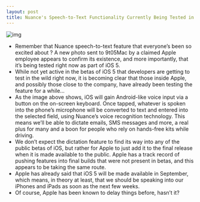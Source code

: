 ```yaml
---
layout: post
title: Nuance's Speech-to-Text Functionality Currently Being Tested in iOS 5
---
```

![img](http://media.idownloadblog.com/wp-content/uploads/2011/09/thisnuance.png)
* Remember that Nuance speech-to-text feature that everyone’s been so excited about ? A new photo sent to 9t05Mac by a claimed Apple employee appears to confirm its existence, and more importantly, that it’s being tested right now as part of iOS 5.
* While not yet active in the betas of iOS 5 that developers are getting to test in the wild right now, it is becoming clear that those inside Apple, and possibly those close to the company, have already been testing the feature for a while…
* As the image above shows, iOS will gain Android-like voice input via a button on the on-screen keyboard. Once tapped, whatever is spoken into the phone’s microphone will be converted to text and entered into the selected field, using Nuance’s voice recognition technology. This means we’ll be able to dictate emails, SMS messages and more, a real plus for many and a boon for people who rely on hands-free kits while driving.
* We don’t expect the dictation feature to find its way into any of the public betas of iOS, but rather for Apple to just add it to the final release when it is made available to the public. Apple has a track record of pushing features into final builds that were not present in betas, and this appears to be taking the same route.
* Apple has already said that iOS 5 will be made available in September, which means, in theory at least, that we should be speaking into our iPhones and iPads as soon as the next few weeks.
* Of course, Apple has been known to delay things before, hasn’t it?

